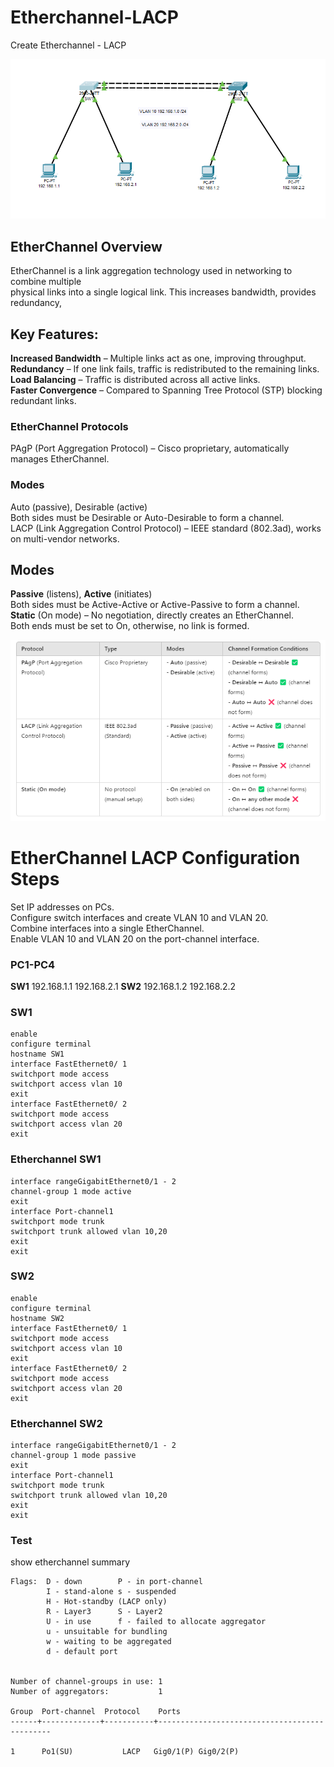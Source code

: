 # Etherchannel-LACP
 Create Etherchannel - LACP
 
![Etherchannel](images/Etherchannel.png)

## EtherChannel Overview

EtherChannel is a link aggregation technology used in networking to combine multiple  
physical links into a single logical link. This increases bandwidth, provides redundancy,   


## Key Features:

**Increased Bandwidth** – Multiple links act as one, improving throughput.  
**Redundancy** – If one link fails, traffic is redistributed to the remaining links.  
**Load Balancing** – Traffic is distributed across all active links.  
**Faster Convergence** – Compared to Spanning Tree Protocol (STP) blocking redundant links. 

### EtherChannel Protocols
PAgP (Port Aggregation Protocol) – Cisco proprietary, automatically manages EtherChannel.  

### Modes

Auto (passive), Desirable (active)  
Both sides must be Desirable or Auto-Desirable to form a channel.  
LACP (Link Aggregation Control Protocol) – IEEE standard (802.3ad), works on multi-vendor networks.  

## Modes

**Passive** (listens), **Active** (initiates)  
Both sides must be Active-Active or Active-Passive to form a channel.  
**Static** (On mode) – No negotiation, directly creates an EtherChannel.  
Both ends must be set to On, otherwise, no link is formed.  

![Etherchannel_Table](images/Etherchannel_Table.png)

# EtherChannel LACP Configuration Steps 

 
 
 
Set IP addresses on PCs.  
Configure switch interfaces and create VLAN 10 and VLAN 20.  
Combine interfaces into a single EtherChannel.  
Enable VLAN 10 and VLAN 20 on the port-channel interface.  





### PC1-PC4

**SW1** 
192.168.1.1 192.168.2.1
**SW2**
192.168.1.2 192.168.2.2


### SW1

```
enable
configure terminal
hostname SW1
interface FastEthernet0/ 1
switchport mode access
switchport access vlan 10
exit
interface FastEthernet0/ 2
switchport mode access
switchport access vlan 20
exit
```


### Etherchannel SW1
```
interface rangeGigabitEthernet0/1 - 2 
channel-group 1 mode active
exit
interface Port-channel1
switchport mode trunk
switchport trunk allowed vlan 10,20
exit
exit
```

### SW2
```
enable
configure terminal
hostname SW2
interface FastEthernet0/ 1
switchport mode access
switchport access vlan 10
exit
interface FastEthernet0/ 2
switchport mode access
switchport access vlan 20
exit
```

### Etherchannel SW2

```
interface rangeGigabitEthernet0/1 - 2
channel-group 1 mode passive
exit
interface Port-channel1
switchport mode trunk
switchport trunk allowed vlan 10,20
exit
exit
```


### Test

show etherchannel summary
```
Flags:  D - down        P - in port-channel
        I - stand-alone s - suspended
        H - Hot-standby (LACP only)
        R - Layer3      S - Layer2
        U - in use      f - failed to allocate aggregator
        u - unsuitable for bundling
        w - waiting to be aggregated
        d - default port


Number of channel-groups in use: 1
Number of aggregators:           1

Group  Port-channel  Protocol    Ports
------+-------------+-----------+----------------------------------------------

1      Po1(SU)           LACP   Gig0/1(P) Gig0/2(P) 
```